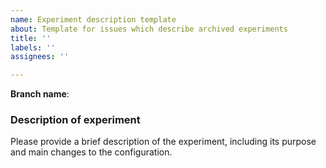 ```yaml
---
name: Experiment description template
about: Template for issues which describe archived experiments
title: ''
labels: ''
assignees: ''

---
```


**Branch name**:  <branch name and url>

### Description of experiment
Please provide a brief description of the experiment, including its purpose and main changes to the configuration.
